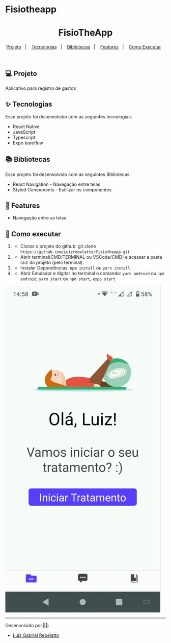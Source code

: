 # Fisiotheapp

<h1 align="center">FisioTheApp</h1>

<p align="center">
  <a href="#-projeto">Projeto</a>&nbsp;&nbsp;&nbsp;|&nbsp;&nbsp;&nbsp;
  <a href="#-tecnologias">Tecnologias</a>&nbsp;&nbsp;&nbsp;|&nbsp;&nbsp;&nbsp;
  <a href="#-bibliotecas">Bibliotecas</a>&nbsp;&nbsp;&nbsp;|&nbsp;&nbsp;&nbsp;
  <a href="#-features">Features</a>&nbsp;&nbsp;&nbsp;|&nbsp;&nbsp;&nbsp;
  <a href="#-como-executar">Como Executar</a>&nbsp;&nbsp;&nbsp;
</p>

<br>

## 💻 Projeto

Aplicativo para registro de gastos


## ✨ Tecnologias

Esse projeto foi desenvolvido com as seguintes tecnologias:

- React Native
- JavaScript
- Typescript
- Expo bareflow

##  📚  Bibliotecas

Esse projeto foi desenvolvido com as seguintes Bibliotecas:

- React Navigation - Navegação entre telas
- Styled Components - Estilizar os componentes

##  📱  Features

- Navegação entre as telas
## 🚀 Como executar

1) - Clonar o projeto do github:
    git clone `https://github.com/Luizrebelatto/Fisiotheapp.git`

2) - Abrir terminal(CMD/TERMINAL ou VSCode/CMD) e acessar a pasta raiz do projeto (pelo terminal).
  
3) - Instalar Dependências:
    `npm install` ou
    `yarn install`

4) - Abrir Emulador e digitar no terminal o comando:
    `yarn android` ou `npm android`,
     `yarn start` ou `npm start`,
    `expo start`
    

  ![](https://github.com/Luizrebelatto/Fisiotheapp/blob/master/src/assets/fisiotheapp.gif)

---

Desenvolvido por👋🏻:
- [Luiz Gabriel Rebelatto](https://www.linkedin.com/in/luiz-gabriel-rebelatto-bianchi-67097413b/)


